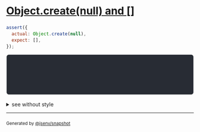 # [Object.create(null) and []](../../prototype.test.js#L27)

```js
assert({
  actual: Object.create(null),
  expect: [],
});
```

![img](throw.svg)

<details>
  <summary>see without style</summary>

```console
AssertionError: actual and expect are different

actual: {
  __proto__: null,
}
expect: []
```

</details>


---

<sub>
  Generated by <a href="https://github.com/jsenv/core/tree/main/packages/independent/snapshot">@jsenv/snapshot</a>
</sub>
